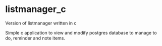 # listmanager_c
Version of listmanager written in c

Simple c application to view and modify postgres database to manage to do, reminder and note items.
